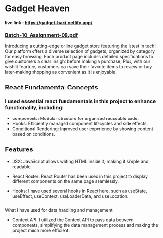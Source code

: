 # Gadget Heaven

#### live link : https://gadget-barii.netlify.app/

### [Batch-10_Assignment-08.pdf](./Batch-10_Assignment-08.pdf)

Introducing a cutting-edge online gadget store featuring the latest in tech! Our platform offers a diverse selection of gadgets, organized by category for easy browsing. Each product page includes detailed specifications to give customers a clear insight before making a purchase, Plus, with our wishlit fearture, customers can save their favorite items to review or buy later-making shopping as convenient as it is enjoyable.

## React Fundamental Concepts

### I used essential react fundamentals in this project to enhance functionality, including:

- components: Modular structure for organized reuseable code.
- Hooks: Efficiently managed component lifecycles and side effects.
- Conditional Rendering: Inproved user experience by showing content based on conditions.

## Features

- JSX: JavaScript allows writing HTML inside it, making it simple and readable.
- React Router: React Router has been used in this project to display different components on the same page seamlessly.

- Hooks: I have used several hooks in React here, such as useState, useEffect, useContext, useLoaderData, and useLocation.

##

What I have used for data handling and management

- Context API: I utilized the Context API to pass data between components, simplifying the data management process and making the project much more efficient.

